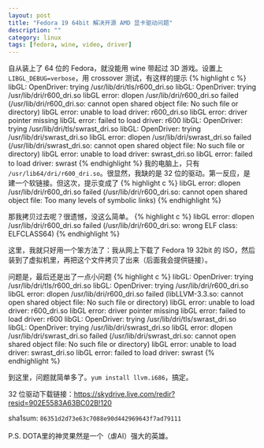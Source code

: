 ```yaml
---
layout: post
title: "Fedora 19 64bit 解决开源 AMD 显卡驱动问题"
description: ""
category: linux 
tags: [fedora, wine, video, driver]
---
```


自从装上了 64 位的 Fedora，就没能用 wine 带起过 3D 游戏。设置上`LIBGL_DEBUG=verbose`，用 crossover 测试，有这样的提示
{% highlight c %}
libGL: OpenDriver: trying /usr/lib/dri/tls/r600_dri.so
libGL: OpenDriver: trying /usr/lib/dri/r600_dri.so
libGL error: dlopen /usr/lib/dri/r600_dri.so failed (/usr/lib/dri/r600_dri.so: cannot open shared object file: No such file or directory)
libGL error: unable to load driver: r600_dri.so
libGL error: driver pointer missing
libGL error: failed to load driver: r600
libGL: OpenDriver: trying /usr/lib/dri/tls/swrast_dri.so
libGL: OpenDriver: trying /usr/lib/dri/swrast_dri.so
libGL error: dlopen /usr/lib/dri/swrast_dri.so failed (/usr/lib/dri/swrast_dri.so: cannot open shared object file: No such file or directory)
libGL error: unable to load driver: swrast_dri.so
libGL error: failed to load driver: swrast
{% endhighlight %}
我的电脑上，只有 `/usr/lib64/dri/r600_dri.so`。很显然，我缺的是 32 位的驱动。第一反应，是建一个软链接。但这次，提示变成了
{% highlight c %}
libGL error: dlopen /usr/lib/dri/r600_dri.so failed (/usr/lib/dri/r600_dri.so: cannot open shared object file: Too many levels of symbolic links)
{% endhighlight %}

那我拷贝过去呢？很遗憾，没这么简单。 
{% highlight c %}
libGL error: dlopen /usr/lib/dri/r600_dri.so failed (/usr/lib/dri/r600_dri.so: wrong ELF class: ELFCLASS64)
{% endhighlight %}

这里，我就只好用一个笨方法了：我从网上下载了 Fedora 19 32bit 的 ISO，然后装到了虚拟机里，再把这个文件拷贝了出来（后面我会提供链接）。

问题是，最后还是出了一点小问题
{% highlight c %}
libGL: OpenDriver: trying /usr/lib/dri/tls/r600_dri.so
libGL: OpenDriver: trying /usr/lib/dri/r600_dri.so
libGL error: dlopen /usr/lib/dri/r600_dri.so failed (libLLVM-3.3.so: cannot open shared object file: No such file or directory)
libGL error: unable to load driver: r600_dri.so
libGL error: driver pointer missing
libGL error: failed to load driver: r600
libGL: OpenDriver: trying /usr/lib/dri/tls/swrast_dri.so
libGL: OpenDriver: trying /usr/lib/dri/swrast_dri.so
libGL error: dlopen /usr/lib/dri/swrast_dri.so failed (/usr/lib/dri/swrast_dri.so: cannot open shared object file: No such file or directory)
libGL error: unable to load driver: swrast_dri.so
libGL error: failed to load driver: swrast
{% endhighlight %}

到这里，问题就简单多了。`yum install llvm.i686`，搞定。

32 位驱动下载链接：<https://skydrive.live.com/redir?resid=902E5583A63BC02B!120>

sha1sum: `86351d2d73e63c7088e90d442969643f7ad79111`
<br />
<br />
P.S.  DOTA里的神灵果然是一个（虐AI）强大的英雄。

